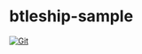 # btleship-sample

[![Git](https://app.soluble.cloud/api/v1/public/badges/141e4d40-8c94-4e55-ac3d-ea2c369c6da8.svg?orgId=451115019187)](https://app.soluble.cloud/repos/details/github.com/michaelneale/btleship-sample?orgId=451115019187)  

